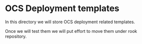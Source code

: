 # OCS Deployment templates

In this directory we will store OCS deployment related templates.

Once we will test them we will put effort to move them  under rook repository.
